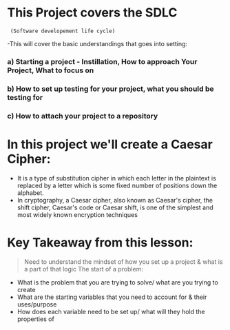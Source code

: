 # This Project covers the SDLC
     (Software developement life cycle)

-This will cover the basic understandings that goes into setting:
### a) Starting a project - Instillation, How to approach Your Project, What to focus on
### b) How to set up testing for your project, what you should be testing for
### c) How to attach your project to a repository
# In this project we'll create a Caesar Cipher:
  - It is a type of substitution cipher in which each letter 
  in the plaintext is replaced by a letter which is some fixed number of positions down the alphabet.
  - In cryptography, a Caesar cipher, also known as Caesar's cipher, the shift cipher, 
  Caesar's code or Caesar shift, is one of the simplest and most widely known encryption techniques
# Key Takeaway from this lesson:

> Need to understand the mindset of how you set up a project & what is a part of that logic 
> The start of a problem:
- What is the problem that you are trying to solve/ what are you trying to create
- What are the starting variables that you need to account for & their uses/purpose
- How does each variable need to be set up/ what will they hold the properties of
